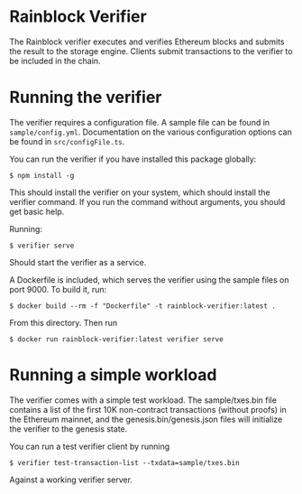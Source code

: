 # Rainblock Verifier

The Rainblock verifier executes and verifies Ethereum blocks and submits the result to
the storage engine. Clients submit transactions to the verifier to be included in the
chain.

# Running the verifier

The verifier requires a configuration file. A sample file can be found in `sample/config.yml`.
Documentation on the various configuration options can be found in `src/configFile.ts`.

You can run the verifier if you have installed this package globally:
```
$ npm install -g
```

This should install the verifier on your system, which should install the verifier command.
If you run the command without arguments, you should get basic help.

Running:
```
$ verifier serve
```

Should start the verifier as a service.

A Dockerfile is included, which serves the verifier using the sample files on port 9000. To build it, run:
```
$ docker build --rm -f "Dockerfile" -t rainblock-verifier:latest .
```

From this directory. Then run
```
$ docker run rainblock-verifier:latest verifier serve
```

# Running a simple workload

The verifier comes with a simple test workload. The sample/txes.bin file contains a list of the first
10K non-contract transactions (without proofs) in the Ethereum mainnet, and the genesis.bin/genesis.json
files will initialize the verifier to the genesis state.

You can run a test verifier client by running
```
$ verifier test-transaction-list --txdata=sample/txes.bin
```

Against a working verifier server.
